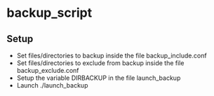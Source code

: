 # backup_script

## Setup
* Set files/directories to backup inside the file backup_include.conf
* Set files/directories to exclude from backup inside the file backup_exclude.conf
* Setup the variable DIRBACKUP in the file launch_backup
* Launch ./launch_backup
